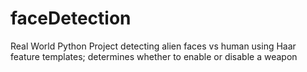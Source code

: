 # faceDetection
Real World Python Project detecting alien faces vs human using Haar feature templates; determines whether to enable or disable a weapon
